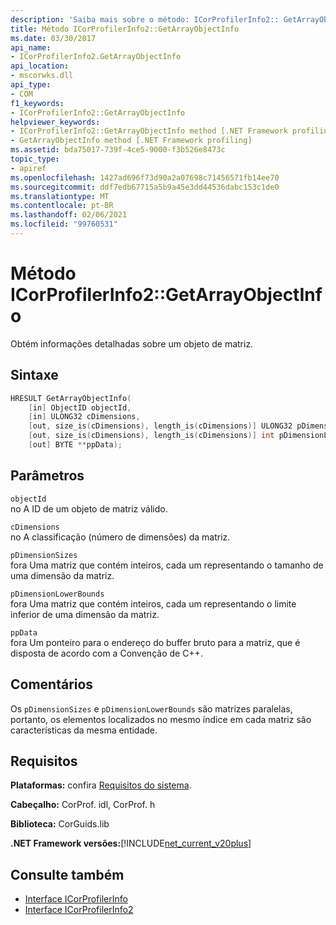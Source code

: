```yaml
---
description: 'Saiba mais sobre o método: ICorProfilerInfo2:: GetArrayObjectInfo'
title: Método ICorProfilerInfo2::GetArrayObjectInfo
ms.date: 03/30/2017
api_name:
- ICorProfilerInfo2.GetArrayObjectInfo
api_location:
- mscorwks.dll
api_type:
- COM
f1_keywords:
- ICorProfilerInfo2::GetArrayObjectInfo
helpviewer_keywords:
- ICorProfilerInfo2::GetArrayObjectInfo method [.NET Framework profiling]
- GetArrayObjectInfo method [.NET Framework profiling]
ms.assetid: bda75017-739f-4ce5-9000-f3b526e8473c
topic_type:
- apiref
ms.openlocfilehash: 1427ad696f73d90a2a07698c71456571fb14ee70
ms.sourcegitcommit: ddf7edb67715a5b9a45e3dd44536dabc153c1de0
ms.translationtype: MT
ms.contentlocale: pt-BR
ms.lasthandoff: 02/06/2021
ms.locfileid: "99760531"
---
```

# <a name="icorprofilerinfo2getarrayobjectinfo-method"></a>Método ICorProfilerInfo2::GetArrayObjectInfo

Obtém informações detalhadas sobre um objeto de matriz.  
  
## <a name="syntax"></a>Sintaxe  
  
```cpp  
HRESULT GetArrayObjectInfo(  
    [in] ObjectID objectId,  
    [in] ULONG32 cDimensions,  
    [out, size_is(cDimensions), length_is(cDimensions)] ULONG32 pDimensionSizes[],  
    [out, size_is(cDimensions), length_is(cDimensions)] int pDimensionLowerBounds[],  
    [out] BYTE **ppData);  
```  
  
## <a name="parameters"></a>Parâmetros  

 `objectId`  
 no A ID de um objeto de matriz válido.  
  
 `cDimensions`  
 no A classificação (número de dimensões) da matriz.  
  
 `pDimensionSizes`  
 fora Uma matriz que contém inteiros, cada um representando o tamanho de uma dimensão da matriz.  
  
 `pDimensionLowerBounds`  
 fora Uma matriz que contém inteiros, cada um representando o limite inferior de uma dimensão da matriz.  
  
 `ppData`  
 fora Um ponteiro para o endereço do buffer bruto para a matriz, que é disposta de acordo com a Convenção de C++.  
  
## <a name="remarks"></a>Comentários  

 Os `pDimensionSizes` e `pDimensionLowerBounds` são matrizes paralelas, portanto, os elementos localizados no mesmo índice em cada matriz são características da mesma entidade.  
  
## <a name="requirements"></a>Requisitos  

 **Plataformas:** confira [Requisitos do sistema](../../get-started/system-requirements.md).  
  
 **Cabeçalho:** CorProf. idl, CorProf. h  
  
 **Biblioteca:** CorGuids.lib  
  
 **.NET Framework versões:**[!INCLUDE[net_current_v20plus](../../../../includes/net-current-v20plus-md.md)]  
  
## <a name="see-also"></a>Consulte também

- [Interface ICorProfilerInfo](icorprofilerinfo-interface.md)
- [Interface ICorProfilerInfo2](icorprofilerinfo2-interface.md)
